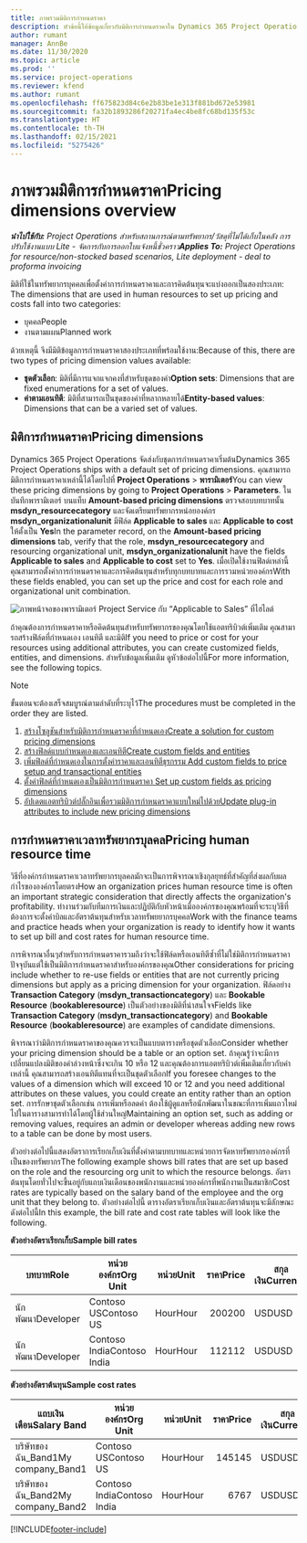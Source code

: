 ```yaml
---
title: ภาพรวมมิติการกำหนดราคา
description: หัวข้อนี้ให้ข้อมูลเกี่ยวกับมิติการกำหนดราคาใน Dynamics 365 Project Operations
author: rumant
manager: AnnBe
ms.date: 11/30/2020
ms.topic: article
ms.prod: ''
ms.service: project-operations
ms.reviewer: kfend
ms.author: rumant
ms.openlocfilehash: ff675823d84c6e2b83be1e313f881bd672e53981
ms.sourcegitcommit: fa32b1893286f20271fa4ec4be8fc68bd135f53c
ms.translationtype: HT
ms.contentlocale: th-TH
ms.lasthandoff: 02/15/2021
ms.locfileid: "5275426"
---
```

# <a name="pricing-dimensions-overview"></a><span data-ttu-id="fdf56-103">ภาพรวมมิติการกำหนดราคา</span><span class="sxs-lookup"><span data-stu-id="fdf56-103">Pricing dimensions overview</span></span>

<span data-ttu-id="fdf56-104">_**นำไปใช้กับ:** Project Operations สำหรับสถานการณ์ตามทรัพยากร/วัสดุที่ไม่ได้เก็บในคลัง การปรับใช้งานแบบ Lite - จัดการกับการออกใบแจ้งหนี้ชั่วคราว_</span><span class="sxs-lookup"><span data-stu-id="fdf56-104">_**Applies To:** Project Operations for resource/non-stocked based scenarios, Lite deployment - deal to proforma invoicing_</span></span>

<span data-ttu-id="fdf56-105">มิติที่ใช้ในทรัพยากรบุคคลเพื่อตั้งค่าการกำหนดราคาและการคิดต้นทุนจะแบ่งออกเป็นสองประเภท: </span><span class="sxs-lookup"><span data-stu-id="fdf56-105">The dimensions that are used in human resources to set up pricing and costs fall into two categories:</span></span>

- <span data-ttu-id="fdf56-106">บุคคล</span><span class="sxs-lookup"><span data-stu-id="fdf56-106">People</span></span>
- <span data-ttu-id="fdf56-107">งานตามแผน</span><span class="sxs-lookup"><span data-stu-id="fdf56-107">Planned work</span></span>

<span data-ttu-id="fdf56-108">ด้วยเหตุนี้ จึงมีมิติข้อมูลการกำหนดราคาสองประเภทที่พร้อมใช้งาน:</span><span class="sxs-lookup"><span data-stu-id="fdf56-108">Because of this, there are two types of pricing dimension values available:</span></span>

- <span data-ttu-id="fdf56-109">**ชุดตัวเลือก**: มิติที่มีการแจกแจกคงที่สำหรับชุดของค่า</span><span class="sxs-lookup"><span data-stu-id="fdf56-109">**Option sets**: Dimensions that are fixed enumerations for a set of values.</span></span>
- <span data-ttu-id="fdf56-110">**ค่าตามเอนทิตี**: มิติที่สามารถเป็นชุดของค่าที่หลากหลายได้</span><span class="sxs-lookup"><span data-stu-id="fdf56-110">**Entity-based values**: Dimensions that can be a varied set of values.</span></span>

## <a name="pricing-dimensions"></a><span data-ttu-id="fdf56-111">มิติการกำหนดราคา</span><span class="sxs-lookup"><span data-stu-id="fdf56-111">Pricing dimensions</span></span>

<span data-ttu-id="fdf56-112">Dynamics 365 Project Operations จัดส่งกับชุดการกำหนดราคาเริ่มต้น</span><span class="sxs-lookup"><span data-stu-id="fdf56-112">Dynamics 365 Project Operations ships with a default set of pricing dimensions.</span></span> <span data-ttu-id="fdf56-113">คุณสามารถมิติการกำหนดราคาเหล่านี้ได้โดยไปที่ **Project Operations** > **พารามิเตอร์**</span><span class="sxs-lookup"><span data-stu-id="fdf56-113">You can view these pricing dimensions by going to **Project Operations** > **Parameters**.</span></span> <span data-ttu-id="fdf56-114">ในบันทึกพารามิเตอร์ บนแท็บ **Amount-based pricing dimensions** ตรวจสอบบทบาทนั้น **msdyn_resourcecategory** และจัดเตรียมทรัพยากรหน่อยองค์กร **msdyn_organizationalunit** มีฟิล์ด **Applicable to sales** และ **Applicable to cost** ให้ตั้งเป็น **Yes**</span><span class="sxs-lookup"><span data-stu-id="fdf56-114">In the parameter record, on the **Amount-based pricing dimensions** tab, verify that the role, **msdyn_resourcecategory** and resourcing organizational unit, **msdyn_organizationalunit** have the fields **Applicable to sales** and **Applicable to cost** set to **Yes**.</span></span> <span data-ttu-id="fdf56-115">เมื่อเปิดใช้งานฟิลด์เหล่านี้ คุณสามารถตั้งค่าการกำหนดราคาและการคิดต้นทุนสำหรับทุกบทบาทและการรวมหน่วยองค์กร</span><span class="sxs-lookup"><span data-stu-id="fdf56-115">With these fields enabled, you can set up the price and cost for each role and organizational unit combination.</span></span>

![ภาพหน้าจอของพารามิเตอร์ Project Service กับ “Applicable to Sales” ที่ไฮไลต์](media/PS-OOB-parameters.png)

<span data-ttu-id="fdf56-117">ถ้าคุณต้องการกำหนดราคาหรือคิดต้นทุนสำหรับทรัพยากรของคุณโดยใช้แอตทริบิวต์เพิ่มเติม คุณสามารถสร้างฟิล์ดที่กำหนดเอง เอนทิตี และมิติ</span><span class="sxs-lookup"><span data-stu-id="fdf56-117">If you need to price or cost for your resources using additional attributes, you can create customized fields, entities, and dimensions.</span></span> <span data-ttu-id="fdf56-118">สำหรับข้อมูลเพิ่มเติม ดูหัวข้อต่อไปนี้</span><span class="sxs-lookup"><span data-stu-id="fdf56-118">For more information, see the following topics.</span></span> 
  
  > [!NOTE]
  > <span data-ttu-id="fdf56-119">ขั้นตอนจะต้องเสร็จสมบูรณ์ตามลำดับที่ระบุไว้</span><span class="sxs-lookup"><span data-stu-id="fdf56-119">The procedures must be completed in the order they are listed.</span></span>

1. [<span data-ttu-id="fdf56-120">สร้างโซลูชันสำหรับมิติการกำหนดราคาที่กำหนดเอง</span><span class="sxs-lookup"><span data-stu-id="fdf56-120">Create a solution for custom pricing dimensions</span></span>](../sales/create-solution-custompd.md)
2. [<span data-ttu-id="fdf56-121">สร้างฟิลด์แบบกำหนดเองและเอนทิตี</span><span class="sxs-lookup"><span data-stu-id="fdf56-121">Create custom fields and entities</span></span>](create-custom-fields-entities-pricing-dimensions.md)
3. [<span data-ttu-id="fdf56-122">เพิ่มฟิลด์ที่กำหนดเองในการตั้งค่าราคาและเอนทิตีธุรกรรม </span><span class="sxs-lookup"><span data-stu-id="fdf56-122">Add custom fields to price setup and transactional entities</span></span>](add-custom-fields-price-setup-transactional-entities.md)
4. [<span data-ttu-id="fdf56-123">ตั้งค่าฟิลด์ที่กำหนดเองเป็นมิติการกำหนดราคา </span><span class="sxs-lookup"><span data-stu-id="fdf56-123">Set up custom fields as pricing dimensions</span></span>](set-up-custom-fields-pricing-dimensions.md)
5. [<span data-ttu-id="fdf56-124">อัปเดตแอตทริบิวต์ปลั๊กอินเพื่อรวมมิติการกำหนดราคาแบบใหม่ไปด้วย</span><span class="sxs-lookup"><span data-stu-id="fdf56-124">Update plug-in attributes to include new pricing dimensions</span></span>](update-plugin-attributes-pd.md)


## <a name="pricing-human-resource-time"></a><span data-ttu-id="fdf56-125">การกำหนดราคาเวลาทรัพยากรบุลคล</span><span class="sxs-lookup"><span data-stu-id="fdf56-125">Pricing human resource time</span></span>
<span data-ttu-id="fdf56-126">วิธีที่องค์กรกำหนดราคาเวลาทรัพยากรบุลคลมักจะเป็นการพิจารณาเชิงกุลยุทธ์ที่สำคัญที่ส่งผลกับผลกำไรขององค์กรโดยตรง</span><span class="sxs-lookup"><span data-stu-id="fdf56-126">How an organization prices human resource time is often an important strategic consideration that directly affects the organization's profitability.</span></span> <span data-ttu-id="fdf56-127">ทำงานร่วมกับทีมการเงินและปฏิบัติกับหัวหน้าเมื่อองค์กรของคุณพร้อมที่จะระบุวิธีที่ต้องการจะตั้งค่าบิลและอัตราต้นทุนสำหรับเวลาทรัพยยากรบุคคล</span><span class="sxs-lookup"><span data-stu-id="fdf56-127">Work with the finance teams and practice heads when your organization is ready to identify how it wants to set up bill and cost rates for human resource time.</span></span>

<span data-ttu-id="fdf56-128">การพิจารณาอื่นๆสำหรับการกำหนดราคารวมถึงว่าจะใช้ฟิล์ดหรือเอนทิตีซ้ำที่ไม่ใช่มิติการกำหนดราคาปัจจุบันแต่ใช้เป็นมิติการกำหนดราคาสำหรับองค์กรของคุณ</span><span class="sxs-lookup"><span data-stu-id="fdf56-128">Other considerations for pricing include whether to re-use fields or entities that are not currently pricing dimensions but apply as a pricing dimension for your organization.</span></span> <span data-ttu-id="fdf56-129">ฟิล์ดอย่าง **Transaction Category** (**msdyn_transactioncategory**) และ **Bookable Resource** (**bookableresource**) เป็นตัวอย่างของมิติที่น่าสนใจจ</span><span class="sxs-lookup"><span data-stu-id="fdf56-129">Fields like **Transaction Category** (**msdyn_transactioncategory**) and **Bookable Resource** (**bookableresource**) are examples of candidate dimensions.</span></span> 

<span data-ttu-id="fdf56-130">พิจารณาว่ามิติการกำหนดราคาของคุณควรจะเป็นแบบตารางหรือชุดตัวเลือก</span><span class="sxs-lookup"><span data-stu-id="fdf56-130">Consider whether your pricing dimension should be a table or an option set.</span></span> <span data-ttu-id="fdf56-131">ถ้าคุณรู้ว่าจะมีการเปลี่ยนแปลงมิติของค่าล่วงหน้าซึ่งจะเกิน 10 หรือ 12 และคุณต้องการแอตทริบิวต์เพิ่มเติมเกี่ยวกับค่าเหล่านี้ คุณสามารถสร้างเอนทิตีแทนที่จะเป็นชุดตัวเลือก</span><span class="sxs-lookup"><span data-stu-id="fdf56-131">If you foresee changes to the values of a dimension which will exceed 10 or 12 and you need additional attributes on these values, you could create an entity rather than an option set.</span></span> <span data-ttu-id="fdf56-132">การรักษาชุดตัวเลือกเช่น การเพิ่มหรือลดค่า ต้องใช้ผู้ดูแลหรือนักพัฒนาในขณะที่การเพิ่มแถวใหม่ไปในตารางสามารทำได้โดยผู้ใช้ส่วนใหญ่</span><span class="sxs-lookup"><span data-stu-id="fdf56-132">Maintaining an option set, such as adding or removing values, requires an admin or developer whereas adding new rows to a table can be done by most users.</span></span>

<span data-ttu-id="fdf56-133">ตัวอย่างต่อไปนี้แสดงอัตราการเรียกเก็บเงินที่ตั้งค่าตามบทบาทและหน่วยการจัดหาทรัพยากรองค์กรที่เป็นของทรัพยากร</span><span class="sxs-lookup"><span data-stu-id="fdf56-133">The following example shows bill rates that are set up based on the role and the resourcing org unit to which the resource belongs.</span></span> <span data-ttu-id="fdf56-134">อัตราต้นทุนโดยทั่วไปจะขึ้นอยู่กับแถบเงินเดือนของพนักงานและหน่วยองค์กรที่พนักงานเป็นสมาชิก</span><span class="sxs-lookup"><span data-stu-id="fdf56-134">Cost rates are typically based on the salary band of the employee and the org unit that they belong to.</span></span> <span data-ttu-id="fdf56-135">ตัวอย่างต่อไปนี้ ตารางอัตราเรียกเก็บเงินและอัตราต้นทุนจะมีลักษณะดังต่อไปนี้</span><span class="sxs-lookup"><span data-stu-id="fdf56-135">In this example, the bill rate and cost rate tables will look like the following.</span></span>

<span data-ttu-id="fdf56-136">**ตัวอย่างอัตราเรียกเก็บ**</span><span class="sxs-lookup"><span data-stu-id="fdf56-136">**Sample bill rates**</span></span>

| <span data-ttu-id="fdf56-137">บทบาท</span><span class="sxs-lookup"><span data-stu-id="fdf56-137">Role</span></span>        | <span data-ttu-id="fdf56-138">หน่วยองค์กร</span><span class="sxs-lookup"><span data-stu-id="fdf56-138">Org Unit</span></span>    |<span data-ttu-id="fdf56-139">หน่วย</span><span class="sxs-lookup"><span data-stu-id="fdf56-139">Unit</span></span>      |<span data-ttu-id="fdf56-140">ราคา</span><span class="sxs-lookup"><span data-stu-id="fdf56-140">Price</span></span>      |<span data-ttu-id="fdf56-141">สกุลเงิน</span><span class="sxs-lookup"><span data-stu-id="fdf56-141">Currency</span></span>  |
| ------------|-------------|----------|----------:|----------|
| <span data-ttu-id="fdf56-142">นักพัฒนา</span><span class="sxs-lookup"><span data-stu-id="fdf56-142">Developer</span></span>   | <span data-ttu-id="fdf56-143">Contoso US</span><span class="sxs-lookup"><span data-stu-id="fdf56-143">Contoso US</span></span>  |<span data-ttu-id="fdf56-144">Hour</span><span class="sxs-lookup"><span data-stu-id="fdf56-144">Hour</span></span> | <span data-ttu-id="fdf56-145">200</span><span class="sxs-lookup"><span data-stu-id="fdf56-145">200</span></span>|<span data-ttu-id="fdf56-146">USD</span><span class="sxs-lookup"><span data-stu-id="fdf56-146">USD</span></span>     |
| <span data-ttu-id="fdf56-147">นักพัฒนา</span><span class="sxs-lookup"><span data-stu-id="fdf56-147">Developer</span></span>   | <span data-ttu-id="fdf56-148">Contoso India</span><span class="sxs-lookup"><span data-stu-id="fdf56-148">Contoso India</span></span> |<span data-ttu-id="fdf56-149">Hour</span><span class="sxs-lookup"><span data-stu-id="fdf56-149">Hour</span></span>|   <span data-ttu-id="fdf56-150">112</span><span class="sxs-lookup"><span data-stu-id="fdf56-150">112</span></span>|<span data-ttu-id="fdf56-151">USD</span><span class="sxs-lookup"><span data-stu-id="fdf56-151">USD</span></span>     |


<span data-ttu-id="fdf56-152">**ตัวอย่างอัตราต้นทุน**</span><span class="sxs-lookup"><span data-stu-id="fdf56-152">**Sample cost rates**</span></span>

| <span data-ttu-id="fdf56-153">แถบเงินเดือน</span><span class="sxs-lookup"><span data-stu-id="fdf56-153">Salary Band</span></span>     | <span data-ttu-id="fdf56-154">หน่วยองค์กร</span><span class="sxs-lookup"><span data-stu-id="fdf56-154">Org Unit</span></span>    |<span data-ttu-id="fdf56-155">หน่วย</span><span class="sxs-lookup"><span data-stu-id="fdf56-155">Unit</span></span>      |<span data-ttu-id="fdf56-156">ราคา</span><span class="sxs-lookup"><span data-stu-id="fdf56-156">Price</span></span>      |<span data-ttu-id="fdf56-157">สกุลเงิน</span><span class="sxs-lookup"><span data-stu-id="fdf56-157">Currency</span></span>  |
| ----------------|-------------|----------|----------:|----------|
| <span data-ttu-id="fdf56-158">บริษัทของฉัน_Band1</span><span class="sxs-lookup"><span data-stu-id="fdf56-158">My company_Band1</span></span> | <span data-ttu-id="fdf56-159">Contoso US</span><span class="sxs-lookup"><span data-stu-id="fdf56-159">Contoso US</span></span>  |<span data-ttu-id="fdf56-160">Hour</span><span class="sxs-lookup"><span data-stu-id="fdf56-160">Hour</span></span> | <span data-ttu-id="fdf56-161">145</span><span class="sxs-lookup"><span data-stu-id="fdf56-161">145</span></span>|<span data-ttu-id="fdf56-162">USD</span><span class="sxs-lookup"><span data-stu-id="fdf56-162">USD</span></span>     |
| <span data-ttu-id="fdf56-163">บริษัทของฉัน_Band2</span><span class="sxs-lookup"><span data-stu-id="fdf56-163">My company_Band2</span></span> | <span data-ttu-id="fdf56-164">Contoso India</span><span class="sxs-lookup"><span data-stu-id="fdf56-164">Contoso India</span></span> |<span data-ttu-id="fdf56-165">Hour</span><span class="sxs-lookup"><span data-stu-id="fdf56-165">Hour</span></span>|   <span data-ttu-id="fdf56-166">67</span><span class="sxs-lookup"><span data-stu-id="fdf56-166">67</span></span>|<span data-ttu-id="fdf56-167">USD</span><span class="sxs-lookup"><span data-stu-id="fdf56-167">USD</span></span>     |


[!INCLUDE[footer-include](../includes/footer-banner.md)]